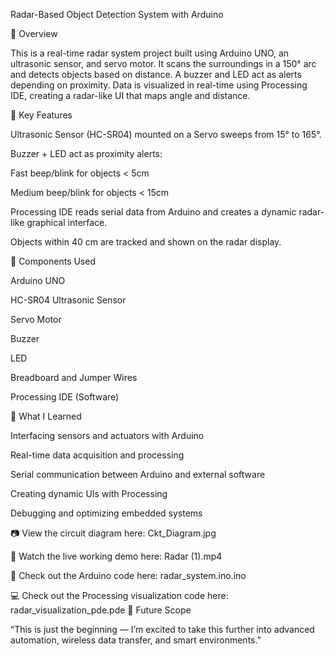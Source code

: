 Radar-Based Object Detection System with Arduino

🌟 Overview

This is a real-time radar system project built using Arduino UNO, an ultrasonic sensor, and servo motor. It scans the surroundings in a 150° arc and detects objects based on distance. A buzzer and LED act as alerts depending on proximity. Data is visualized in real-time using Processing IDE, creating a radar-like UI that maps angle and distance.

🚀 Key Features

Ultrasonic Sensor (HC-SR04) mounted on a Servo sweeps from 15° to 165°.

Buzzer + LED act as proximity alerts:

Fast beep/blink for objects < 5cm

Medium beep/blink for objects < 15cm

Processing IDE reads serial data from Arduino and creates a dynamic radar-like graphical interface.

Objects within 40 cm are tracked and shown on the radar display.

🔧 Components Used

Arduino UNO

HC-SR04 Ultrasonic Sensor

Servo Motor

Buzzer

LED

Breadboard and Jumper Wires

Processing IDE (Software)

🧠 What I Learned

Interfacing sensors and actuators with Arduino

Real-time data acquisition and processing

Serial communication between Arduino and external software

Creating dynamic UIs with Processing

Debugging and optimizing embedded systems

📷 View the circuit diagram here:
Ckt_Diagram.jpg

🎥 Watch the live working demo here:
Radar (1).mp4

🔧 Check out the Arduino code here:
radar_system.ino.ino

💻 Check out the Processing visualization code here:
radar_visualization_pde.pde
💬 Future Scope

“This is just the beginning — I’m excited to take this further into advanced automation, wireless data transfer, and smart environments.”



